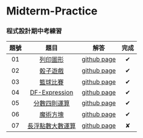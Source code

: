 # Midterm-Practice

### 程式設計期中考練習

題號 | 題目 | 解答 | 完成 |
|:--------:|:-------:|:--------:|:--------:|
| 01 | [列印圖形](/01/README.md) | [github page](/01) | ✔ |
| 02 | [骰子遊戲](https://github.com/chingyen06/Computer-Programming-2/blob/main/20/README.md) | [github page](https://github.com/chingyen06/Computer-Programming-2/blob/main/20) | ✔ |
| 03 | [籃球比賽](https://github.com/chingyen06/Computer-Programming-2/blob/main/17/README.md) | [github page](https://github.com/chingyen06/Computer-Programming-2/blob/main/17) | ✔ |
| 04 | [DF-Expression](https://github.com/chingyen06/Computer-Programming-2/blob/main/22/README.md) | [github page](https://github.com/chingyen06/Computer-Programming-2/blob/main/22) | ✔ |
| 05 | [分數四則運算](https://github.com/chingyen06/Computer-Programming-2/blob/main/14/README.md) | [github page](https://github.com/chingyen06/Computer-Programming-2/blob/main/14) | ✔ |
| 06 | [魔術方塊](https://github.com/chingyen06/Computer-Programming-2/blob/main/24/README.md) | [github page](https://github.com/chingyen06/Computer-Programming-2/blob/main/24) | ✔ |
| 07 | [長浮點數大數運算](/07/README.md) | [github page](/07) | ✘ |
